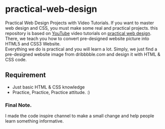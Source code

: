 # practical-web-design

Practical Web Design Projects with Video Tutorials. If you want to master web design and CSS, you must make some real and practical projects.
this repository is based on [YouTube](https://www.youtube.com/channel/UCnj1BK9TU32-bOlZ9415fuw) video tutorials on [practical web design](https://www.youtube.com/watch?v=vql_wV5aLDU&list=PLB4AdipoHpxa7Xsq_J1AlMhySD9W-SurQ). There, we teach you how to convert pre-designed website picture into
HTML5 and CSS3 Website. 
<br>
Everything we do is practical and you will learn a lot. Simply, we just find a pre-designed website image from dribbbble.com and design it with HTML & CSS code.

## Requirement

- Just basic HTML & CSS knowledge
- Practice, Practice, Practice attitude. :) 

### Final Note. 

I made the code inspire channel to make a small change and help people learn something informative. 
